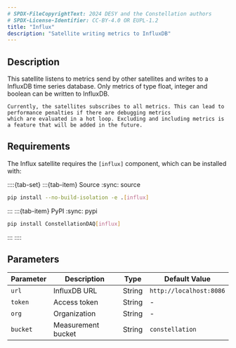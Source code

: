 ```yaml
---
# SPDX-FileCopyrightText: 2024 DESY and the Constellation authors
# SPDX-License-Identifier: CC-BY-4.0 OR EUPL-1.2
title: "Influx"
description: "Satellite writing metrics to InfluxDB"
---
```


## Description

This satellite listens to metrics send by other satellites and writes to a InfluxDB time series database.
Only metrics of type float, integer and boolean can be written to InfluxDB.

```{warning}
Currently, the satellites subscribes to all metrics. This can lead to performance penalties if there are debugging metrics
which are evaluated in a hot loop. Excluding and including metrics is a feature that will be added in the future.
```

## Requirements

The Influx satellite requires the `[influx]` component, which can be installed with:

::::{tab-set}
:::{tab-item} Source
:sync: source

```sh
pip install --no-build-isolation -e .[influx]
```

:::
:::{tab-item} PyPI
:sync: pypi

```sh
pip install ConstellationDAQ[influx]
```

:::
::::

## Parameters

| Parameter | Description | Type | Default Value |
|-----------|-------------|------|---------------|
| `url` | InfluxDB URL | String | `http://localhost:8086` |
| `token` | Access token | String | - |
| `org` | Organization | String | - |
| `bucket` | Measurement bucket | String | `constellation` |
